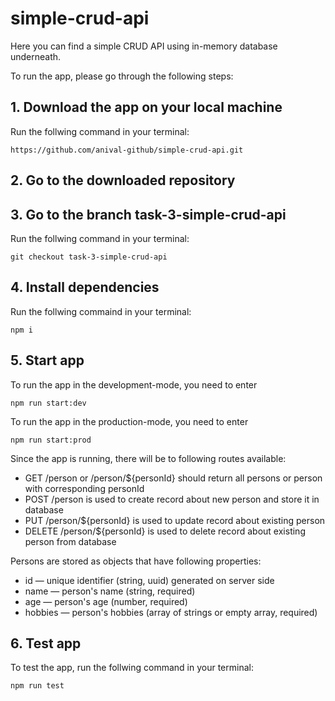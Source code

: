 # simple-crud-api

Here you can find a simple CRUD API using in-memory database underneath.

To run the app, please go through the following steps:
## 1. Download the app on your local machine

Run the follwing command in your terminal:

    https://github.com/anival-github/simple-crud-api.git

## 2. Go to the downloaded repository

## 3. Go to the branch **task-3-simple-crud-api**

Run the follwing command in your terminal:

    git checkout task-3-simple-crud-api

## 4. Install dependencies

Run the follwing commaind in your terminal:

    npm i

## 5. Start app

To run the app in the development-mode, you need to enter

    npm run start:dev

To run the app in the production-mode, you need to enter

    npm run start:prod

Since the app is running, there will be to following routes available:

- GET /person or /person/${personId} should return all persons or person with corresponding personId
- POST /person is used to create record about new person and store it in database
- PUT /person/${personId} is used to update record about existing person
- DELETE /person/${personId} is used to delete record about existing person from database

Persons are stored as objects that have following properties:
- id — unique identifier (string, uuid) generated on server side
- name — person's name (string, required)
- age — person's age (number, required)
- hobbies — person's hobbies (array of strings or empty array, required)

## 6. Test app

To test the app, run the follwing command in your terminal:

    npm run test